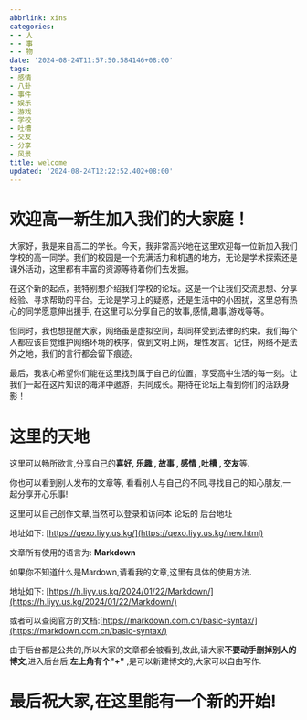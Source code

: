 ```yaml
---
abbrlink: xins
categories:
- - 人
- - 事
- - 物
date: '2024-08-24T11:57:50.584146+08:00'
tags:
- 感情
- 八卦
- 事件
- 娱乐
- 游戏
- 学校
- 吐槽
- 交友
- 分享
- 风景
title: welcome
updated: '2024-08-24T12:22:52.402+08:00'
---
```

# 欢迎高一新生加入我们的大家庭！

大家好，我是来自高二的学长。今天，我非常高兴地在这里欢迎每一位新加入我们学校的高一同学。我们的校园是一个充满活力和机遇的地方，无论是学术探索还是课外活动，这里都有丰富的资源等待着你们去发掘。

在这个新的起点，我特别想介绍我们学校的论坛。这是一个让我们交流思想、分享经验、寻求帮助的平台。无论是学习上的疑惑，还是生活中的小困扰，这里总有热心的同学愿意伸出援手, 在这里可以分享自己的故事,感情,趣事,游戏等等。

但同时，我也想提醒大家，网络虽是虚拟空间，却同样受到法律的约束。我们每个人都应该自觉维护网络环境的秩序，做到文明上网，理性发言。记住，网络不是法外之地，我们的言行都会留下痕迹。

最后，我衷心希望你们能在这里找到属于自己的位置，享受高中生活的每一刻。让我们一起在这片知识的海洋中遨游，共同成长。期待在论坛上看到你们的活跃身影！

# 这里的天地

这里可以畅所欲言,分享自己的**喜好, 乐趣 , 故事 , 感情 ,吐槽 , 交友**等.

你也可以看到别人发布的文章等, 看看别人与自己的不同,寻找自己的知心朋友,一起分享开心乐事!

这里可以自己创作文章,当然可以登录和访问本 论坛的 后台地址

地址如下: [https://qexo.liyy.us.kg/](https://qexo.liyy.us.kg/new.html)

文章所有使用的语言为: **Markdown**

如果你不知道什么是Mardown,请看我的文章,这里有具体的使用方法.

地址如下: [https://h.liyy.us.kg/2024/01/22/Markdown/](https://h.liyy.us.kg/2024/01/22/Markdown/)

或者可以查阅官方的文档:[https://markdown.com.cn/basic-syntax/](https://markdown.com.cn/basic-syntax/)

由于后台都是公共的,所以大家的文章都会被看到,故此,请大家**不要动手删掉别人的博文**,进入后台后,**左上角有个"+"** ,是可以新建博文的,大家可以自由写作.

# 最后祝大家,在这里能有一个新的开始!
